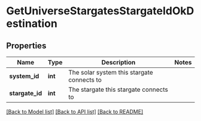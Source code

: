 # GetUniverseStargatesStargateIdOkDestination

## Properties
Name | Type | Description | Notes
------------ | ------------- | ------------- | -------------
**system_id** | **int** | The solar system this stargate connects to | 
**stargate_id** | **int** | The stargate this stargate connects to | 

[[Back to Model list]](../README.md#documentation-for-models) [[Back to API list]](../README.md#documentation-for-api-endpoints) [[Back to README]](../README.md)


